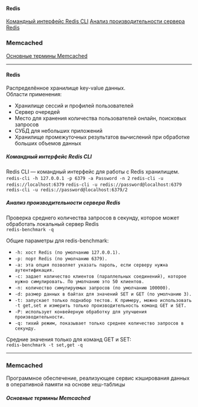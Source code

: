 
#### Redis
[Командный интерфейс Redis CLI](#redis_cli)
[Анализ производительности сервера Redis](#redis_benchmark)

### Memcached
[Основные термины Memcached](#memcached_decription)

---

#### Redis
Распределённое хранилище key-value данных.</br>
Области применения:
- Хранилище сессий и профилей пользователей
- Сервер очередей
- Место для хранения количества пользователей онлайн, поисковых запросов
- СУБД для небольших приложений
- Хранилище промежуточных результатов вычислений при обработке больших объемов данных

##### Командный интерфейс Redis CLI <a name="redis_cli"></a>
Redis CLI — командный интерфейс для работы с Redis хранилищем.
```redis-cli -h 127.0.0.1 -p 6379 -a Password -n 2```
```redis-cli -u redis://localhost:6379``` 
```redis-cli -u redis://password@localhost:6379```
```redis-cli -u redis://password@localhost:6379/2```

##### Анализ производительности сервера Redis<a name="redis_benchmark"></a>
Проверка среднего количества запросов в секунду, которое может обработать локальный сервер Redis </br>
```redis-benchmark -q```

Общие параметры для redis-benchmark:
- ```-h: хост Redis (по умолчанию 127.0.0.1).```
- ```-p: порт Redis (по умолчанию 6379).```
- ```-a: эта опция позволяет указать пароль, если серверу нужна аутентификация.```
- ```-c: задает количество клиентов (параллельных соединений), которое нужно симулировать. По умолчанию это 50 клиентов.```
- ```-n: количество симулируемых запросов (по умолчанию 100000).```
- ```-d: размер данных в байтах для значений SET и GET (по умолчанию 3).```
- ```-t: запускает только поднабор тестов. К примеру, можно использовать -t get,set и измерить только производительность команд GET и SET.```
- ```-P: использует конвейерную обработку для улучшения производительности.```
- ```-q: тихий режим, показывает только среднее количество запросов в секунду.```

Средние значения только для команд GET и SET: </br>
```redis-benchmark -t set,get -q```

---
### Memcached
Программное обеспечение, реализующее сервис кэширования данных в оперативной памяти на основе хеш-таблицы
##### Основные термины Memcached <a name="memcached_decription"></a>
